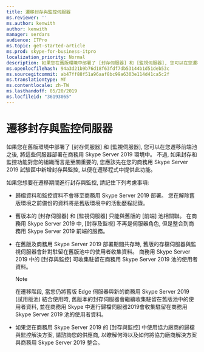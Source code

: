 ```yaml
---
title: 遷移封存與監控伺服器
ms.reviewer: ''
ms.author: kenwith
author: kenwith
manager: serdars
audience: ITPro
ms.topic: get-started-article
ms.prod: skype-for-business-itpro
localization_priority: Normal
description: 如果您在舊版環境中部署了 [封存伺服器] 和 [監視伺服器], 您可以在您遷移前端池之後, 將這些伺服器部署在商務用 Skype Server 2019 環境中。 不過, 如果封存和監控功能對您的組織而言是至關重要的, 您應該先在您的商務用 Skype Server 2019 試驗區中新增封存與監控, 以便在遷移程式中提供此功能。
ms.openlocfilehash: 94a3d21b9b76d18f63fdf7db53144b1d51deb53c
ms.sourcegitcommit: ab47ff88f51a96aaf8bc99a6303e114d41ca5c2f
ms.translationtype: MT
ms.contentlocale: zh-TW
ms.lasthandoff: 05/20/2019
ms.locfileid: "36193065"
---
```

# <a name="migrating-archiving-and-monitoring-servers"></a>遷移封存與監控伺服器

如果您在舊版環境中部署了 [封存伺服器] 和 [監視伺服器], 您可以在您遷移前端池之後, 將這些伺服器部署在商務用 Skype Server 2019 環境中。 不過, 如果封存和監控功能對您的組織而言是至關重要的, 您應該先在您的商務用 Skype Server 2019 試驗區中新增封存與監控, 以便在遷移程式中提供此功能。 
  
如果您想要在遷移期間進行封存與監控, 請記住下列考慮事項:
  
- 歸檔資料和監控資料不會移至商務用 Skype Server 2019 部署。 您在解除舊版環境之前備份的資料將是舊版環境中的活動歷程記錄。
    
- 舊版本的 [封存伺服器] 和 [監視伺服器] 只能與舊版的 [前端] 池相關聯。 在商務用 Skype Server 2019 中, [封存及監視] 不再是伺服器角色, 但是整合到商務用 Skype Server 2019 前端的服務。
    
- 在舊版及商務用 Skype Server 2019 部署期間共存時, 舊版的存檔伺服器與監視伺服器會針對駐留在舊版池中的使用者收集資料。 商務用 Skype Server 2019 中的 [封存與監控] 可收集駐留在商務用 Skype Server 2019 池的使用者資料。
    
    > [!NOTE]
    > 在遷移階段, 當您仍將舊版 Edge 伺服器與新的商務用 Skype Server 2019 (試用版池) 結合使用時, 舊版本的封存伺服器會繼續收集駐留在舊版池中的使用者資料, 並在商務用 Skype 中進行歸檔伺服器2019會收集駐留在商務用 Skype Server 2019 池的使用者資料。 
  
- 如果您在商務用 Skype Server 2019 的 [封存與監控] 中使用協力廠商的歸檔與監控解決方案, 請諮詢您的供應商, 以瞭解何時以及如何將協力廠商解決方案與商務用 Skype Server 2019 整合。
    


